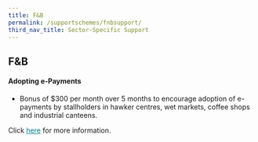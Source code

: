 ```yaml
---
title: F&B
permalink: /supportschemes/fnbsupport/
third_nav_title: Sector-Specific Support
---
```


## F&B

#### Adopting e-Payments

* Bonus of $300 per month over 5 months to encourage adoption of e-payments by stallholders in hawker centres, wet markets, coffee shops and industrial canteens.

Click <a href="https://www.imda.gov.sg/hawkersgodigital" target="_blank" style="color:#037e8a">here</a> for more information.